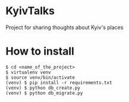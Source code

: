 KyivTalks
========

Project for sharing thoughts about Kyiv's places


How to install
========


```
$ cd <name_of_the_project>
$ virtualenv venv
$ source venv/bin/activate
(venv) $ pip install -r requirements.txt
(venv) $ python db_create.py   
(venv) $ python db_migrate.py
```